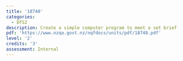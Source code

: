 ```yaml
---
title: '18740'
categories:
  - DTS2
description: Create a simple computer program to meet a set brief
pdf: 'https://www.nzqa.govt.nz/nqfdocs/units/pdf/18740.pdf'
level: '2'
credits: '3'
assessment: Internal
---
```


